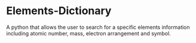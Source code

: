 # Elements-Dictionary
A python that allows the user to search for a specific elements information including atomic number, mass, electron arrangement and symbol.
